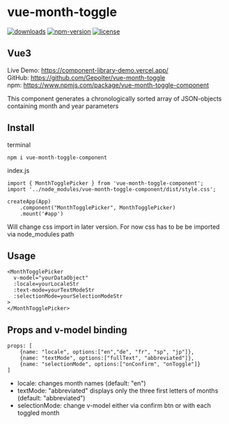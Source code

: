 # vue-month-toggle

[![downloads](https://img.shields.io/npm/dm/vue-month-toggle-component.svg)]()
[![npm-version](https://img.shields.io/npm/v/vue-month-toggle-component.svg)]()
[![license](https://img.shields.io/npm/l/express.svg)]()

## Vue3

Live Demo: <https://component-library-demo.vercel.app/>  
GitHub: <https://github.com/Gepolter/vue-month-toggle>  
npm: <https://www.npmjs.com/package/vue-month-toggle-component>  

This component generates a chronologically sorted array of JSON-objects containing month and year parameters

## Install
terminal
```
npm i vue-month-toggle-component
```
index.js
```
import { MonthTogglePicker } from 'vue-month-toggle-component';
import '../node_modules/vue-month-toggle-component/dist/style.css';

createApp(App)
    .component("MonthTogglePicker", MonthTogglePicker)
    .mount('#app')
```
Will change css import in later version. For now css has to be be imported via node_modules path

## Usage
```
<MonthTogglePicker 
  v-model="yourDataObject"
  :locale=yourLocaleStr
  :text-mode=yourTextModeStr
  :selectionMode=yourSelectionModeStr
>
</MonthTogglePicker>
```

## Props and v-model binding
```
props: [
    {name: "locale", options:["en","de", "fr", "sp", "jp"]},
    {name: "textMode", options:["fullText", "abbreviated"]},
    {name: "selectionMode", options:["onConfirm", "onToggle"]}
]
```
- locale: changes month names (default: "en")
- textMode: "abbreviated" displays only the three first letters of months (default: "abbreviated")
- selectionMode: change v-model either via confirm btn or with each toggled month

